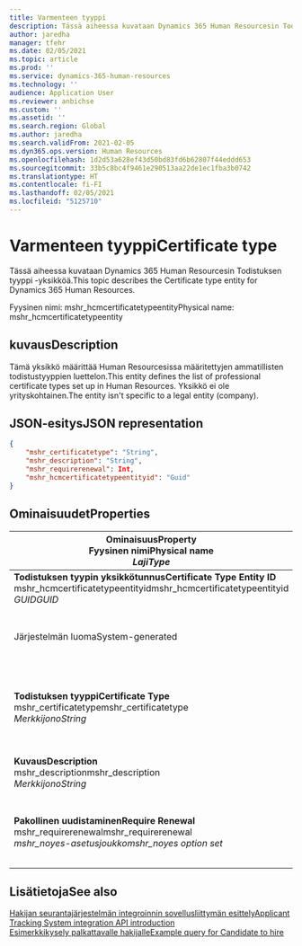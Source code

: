 ```yaml
---
title: Varmenteen tyyppi
description: Tässä aiheessa kuvataan Dynamics 365 Human Resourcesin Todistuksen tyyppi -yksikköä.
author: jaredha
manager: tfehr
ms.date: 02/05/2021
ms.topic: article
ms.prod: ''
ms.service: dynamics-365-human-resources
ms.technology: ''
audience: Application User
ms.reviewer: anbichse
ms.custom: ''
ms.assetid: ''
ms.search.region: Global
ms.author: jaredha
ms.search.validFrom: 2021-02-05
ms.dyn365.ops.version: Human Resources
ms.openlocfilehash: 1d2d53a628ef43d50bd83fd6b62807f44eddd653
ms.sourcegitcommit: 33b5c8bc4f9461e290513aa22de1ec1fba3b0742
ms.translationtype: HT
ms.contentlocale: fi-FI
ms.lasthandoff: 02/05/2021
ms.locfileid: "5125710"
---
```

# <a name="certificate-type"></a><span data-ttu-id="48751-103">Varmenteen tyyppi</span><span class="sxs-lookup"><span data-stu-id="48751-103">Certificate type</span></span>

<span data-ttu-id="48751-104">Tässä aiheessa kuvataan Dynamics 365 Human Resourcesin Todistuksen tyyppi -yksikköä.</span><span class="sxs-lookup"><span data-stu-id="48751-104">This topic describes the Certificate type entity for Dynamics 365 Human Resources.</span></span>

<span data-ttu-id="48751-105">Fyysinen nimi: mshr_hcmcertificatetypeentity</span><span class="sxs-lookup"><span data-stu-id="48751-105">Physical name: mshr_hcmcertificatetypeentity</span></span>

## <a name="description"></a><span data-ttu-id="48751-106">kuvaus</span><span class="sxs-lookup"><span data-stu-id="48751-106">Description</span></span>

<span data-ttu-id="48751-107">Tämä yksikkö määrittää Human Resourcesissa määritettyjen ammatillisten todistustyyppien luettelon.</span><span class="sxs-lookup"><span data-stu-id="48751-107">This entity defines the list of professional certificate types set up in Human Resources.</span></span> <span data-ttu-id="48751-108">Yksikkö ei ole yrityskohtainen.</span><span class="sxs-lookup"><span data-stu-id="48751-108">The entity isn't specific to a legal entity (company).</span></span>

## <a name="json-representation"></a><span data-ttu-id="48751-109">JSON-esitys</span><span class="sxs-lookup"><span data-stu-id="48751-109">JSON representation</span></span>

```json
{
    "mshr_certificatetype": "String",
    "mshr_description": "String",
    "mshr_requirerenewal": Int,
    "mshr_hcmcertificatetypeentityid": "Guid"
}
```

## <a name="properties"></a><span data-ttu-id="48751-110">Ominaisuudet</span><span class="sxs-lookup"><span data-stu-id="48751-110">Properties</span></span>

| <span data-ttu-id="48751-111">Ominaisuus</span><span class="sxs-lookup"><span data-stu-id="48751-111">Property</span></span><br><span data-ttu-id="48751-112">**Fyysinen nimi**</span><span class="sxs-lookup"><span data-stu-id="48751-112">**Physical name**</span></span><br><span data-ttu-id="48751-113">**_Laji_**</span><span class="sxs-lookup"><span data-stu-id="48751-113">**_Type_**</span></span> | <span data-ttu-id="48751-114">Käytä</span><span class="sxs-lookup"><span data-stu-id="48751-114">Use</span></span> | <span data-ttu-id="48751-115">kuvaus</span><span class="sxs-lookup"><span data-stu-id="48751-115">Description</span></span> |
| --- | --- | --- |
| <span data-ttu-id="48751-116">**Todistuksen tyypin yksikkötunnus**</span><span class="sxs-lookup"><span data-stu-id="48751-116">**Certificate Type Entity ID**</span></span><br><span data-ttu-id="48751-117">mshr_hcmcertificatetypeentityid</span><span class="sxs-lookup"><span data-stu-id="48751-117">mshr_hcmcertificatetypeentityid</span></span><br><span data-ttu-id="48751-118">*GUID*</span><span class="sxs-lookup"><span data-stu-id="48751-118">*GUID*</span></span> | <span data-ttu-id="48751-119">Vain luku</span><span class="sxs-lookup"><span data-stu-id="48751-119">Read-only</span></span><br><span data-ttu-id="48751-120">Vaadittu</span><span class="sxs-lookup"><span data-stu-id="48751-120">Required</span></span> 
<span data-ttu-id="48751-121">Järjestelmän luoma</span><span class="sxs-lookup"><span data-stu-id="48751-121">System-generated</span></span> | <span data-ttu-id="48751-122">Todistustyypin yksilöivä ensisijainen tunnus.</span><span class="sxs-lookup"><span data-stu-id="48751-122">Unique primary identifier for the certificate type.</span></span> |
| <span data-ttu-id="48751-123">**Todistuksen tyyppi**</span><span class="sxs-lookup"><span data-stu-id="48751-123">**Certificate Type**</span></span><br><span data-ttu-id="48751-124">mshr_certificatetype</span><span class="sxs-lookup"><span data-stu-id="48751-124">mshr_certificatetype</span></span><br><span data-ttu-id="48751-125">*Merkkijono*</span><span class="sxs-lookup"><span data-stu-id="48751-125">*String*</span></span> | <span data-ttu-id="48751-126">Luku/Kirjoitus</span><span class="sxs-lookup"><span data-stu-id="48751-126">Read/write</span></span><br><span data-ttu-id="48751-127">Vaadittu</span><span class="sxs-lookup"><span data-stu-id="48751-127">Required</span></span> | <span data-ttu-id="48751-128">Käyttäjän luettava todistustyypin yksilöivä tunnus.</span><span class="sxs-lookup"><span data-stu-id="48751-128">Unique user-readable identifier for the certificate type.</span></span> |
| <span data-ttu-id="48751-129">**Kuvaus**</span><span class="sxs-lookup"><span data-stu-id="48751-129">**Description**</span></span><br><span data-ttu-id="48751-130">mshr_description</span><span class="sxs-lookup"><span data-stu-id="48751-130">mshr_description</span></span><br><span data-ttu-id="48751-131">*Merkkijono*</span><span class="sxs-lookup"><span data-stu-id="48751-131">*String*</span></span> | <span data-ttu-id="48751-132">Luku/Kirjoitus</span><span class="sxs-lookup"><span data-stu-id="48751-132">Read/write</span></span><br><span data-ttu-id="48751-133">Vaadittu</span><span class="sxs-lookup"><span data-stu-id="48751-133">Required</span></span> | <span data-ttu-id="48751-134">Todistustyypin kuvaus.</span><span class="sxs-lookup"><span data-stu-id="48751-134">Description of the certificate type.</span></span> |
| <span data-ttu-id="48751-135">**Pakollinen uudistaminen**</span><span class="sxs-lookup"><span data-stu-id="48751-135">**Require Renewal**</span></span><br><span data-ttu-id="48751-136">mshr_requirerenewal</span><span class="sxs-lookup"><span data-stu-id="48751-136">mshr_requirerenewal</span></span><br><span data-ttu-id="48751-137">*mshr_noyes-asetusjoukko*</span><span class="sxs-lookup"><span data-stu-id="48751-137">*mshr_noyes option set*</span></span> | <span data-ttu-id="48751-138">Luku/Kirjoitus</span><span class="sxs-lookup"><span data-stu-id="48751-138">Read/write</span></span><br><span data-ttu-id="48751-139">Valinnainen</span><span class="sxs-lookup"><span data-stu-id="48751-139">Optional</span></span> | <span data-ttu-id="48751-140">Osoittaa, vaatiiko todistus uusimista.</span><span class="sxs-lookup"><span data-stu-id="48751-140">Indicates whether renewal is required for the certificate.</span></span> |

## <a name="see-also"></a><span data-ttu-id="48751-141">Lisätietoja</span><span class="sxs-lookup"><span data-stu-id="48751-141">See also</span></span>

[<span data-ttu-id="48751-142">Hakijan seurantajärjestelmän integroinnin sovellusliittymän esittely</span><span class="sxs-lookup"><span data-stu-id="48751-142">Applicant Tracking System integration API introduction</span></span>](hr-admin-integration-ats-api-introduction.md)<br>
[<span data-ttu-id="48751-143">Esimerkkikysely palkattavalle hakijalle</span><span class="sxs-lookup"><span data-stu-id="48751-143">Example query for Candidate to hire</span></span>](hr-admin-integration-ats-api-candidate-to-hire-example-query.md)

